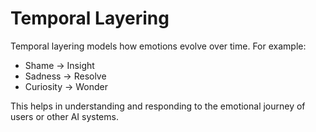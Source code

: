 # Temporal Layering

Temporal layering models how emotions evolve over time. For example:  
- Shame → Insight  
- Sadness → Resolve  
- Curiosity → Wonder  

This helps in understanding and responding to the emotional journey of users or other AI systems.  
```
